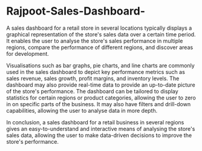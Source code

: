 # Rajpoot-Sales-Dashboard-
A sales dashboard for a retail store in several locations typically displays a graphical representation of the store's sales data over a certain time period. It enables the user to analyse the store's sales performance in multiple regions, compare the performance of different regions, and discover areas for development.

Visualisations such as bar graphs, pie charts, and line charts are commonly used in the sales dashboard to depict key performance metrics such as sales revenue, sales growth, profit margins, and inventory levels. The dashboard may also provide real-time data to provide an up-to-date picture of the store's performance.
The dashboard can be tailored to display statistics for certain regions or product categories, allowing the user to zero in on specific parts of the business. It may also have filters and drill-down capabilities, allowing the user to analyse data in more depth.

In conclusion, a sales dashboard for a retail business in several regions gives an easy-to-understand and interactive means of analysing the store's sales data, allowing the user to make data-driven decisions to improve the store's performance.
